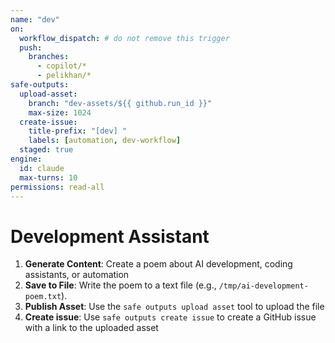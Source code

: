 ```yaml
---
name: "dev"
on:
  workflow_dispatch: # do not remove this trigger
  push:
    branches:
      - copilot/*
      - pelikhan/*
safe-outputs:
  upload-asset:
    branch: "dev-assets/${{ github.run_id }}"
    max-size: 1024
  create-issue:
    title-prefix: "[dev] "
    labels: [automation, dev-workflow]
  staged: true
engine: 
  id: claude
  max-turns: 10
permissions: read-all
---
```


# Development Assistant

1. **Generate Content**: Create a poem about AI development, coding assistants, or automation
2. **Save to File**: Write the poem to a text file (e.g., `/tmp/ai-development-poem.txt`).
3. **Publish Asset**: Use the `safe outputs upload asset` tool to upload the file
4. **Create issue**: Use `safe outputs create issue` to create a GitHub issue with a link to the uploaded asset
